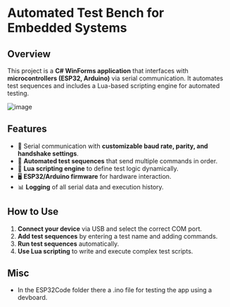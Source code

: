 # Automated Test Bench for Embedded Systems

## Overview
This project is a **C# WinForms application** that interfaces with **microcontrollers (ESP32, Arduino)** via serial communication. It automates test sequences and includes a Lua-based scripting engine for automated testing.

![image](https://github.com/user-attachments/assets/02200dd6-9922-4a76-aeb6-4eaa2d83206d)

## Features
- 🔌 Serial communication with **customizable baud rate, parity, and handshake settings**.
- 🔄 **Automated test sequences** that send multiple commands in order.
- 📝 **Lua scripting engine** to define test logic dynamically.
- 🖥️ **ESP32/Arduino firmware** for hardware interaction.
- 📊 **Logging** of all serial data and execution history.

## How to Use
1. **Connect your device** via USB and select the correct COM port.
2. **Add test sequences** by entering a test name and adding commands.
3. **Run test sequences** automatically.
4. **Use Lua scripting** to write and execute complex test scripts.

## Misc
- In the ESP32Code folder there a .ino file for testing the app using a devboard.
